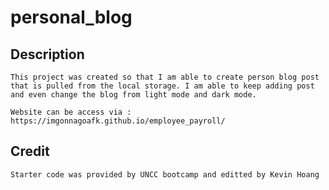 # personal_blog

## Description
    This project was created so that I am able to create person blog post that is pulled from the local storage. I am able to keep adding post and even change the blog from light mode and dark mode.

    Website can be access via : https://imgonnagoafk.github.io/employee_payroll/
## Credit
    Starter code was provided by UNCC bootcamp and editted by Kevin Hoang
